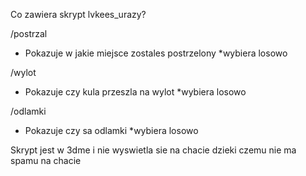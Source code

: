 Co zawiera skrypt lvkees_urazy?

/postrzal
- Pokazuje w jakie miejsce zostales postrzelony *wybiera losowo

/wylot
- Pokazuje czy kula przeszla na wylot *wybiera losowo

/odlamki
- Pokazuje czy sa odlamki *wybiera losowo

Skrypt jest w 3dme i nie wyswietla sie na chacie dzieki czemu nie ma spamu na chacie
